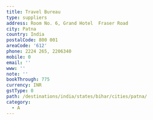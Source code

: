 ```yaml
---
title: Travel Bureau
type: suppliers
address: Room No. 6, Grand Hotel  Fraser Road
city: Patna
country: India
postalCode: 800 001
areaCode: '612'
phone: 2224 265, 2206340
mobile: 0
email: ''
www: ''
note: ''
bookThrough: 775
currency: INR
gstType: 0
path: /destinations/india/states/bihar/cities/patna/
category:
  - A
---
```


